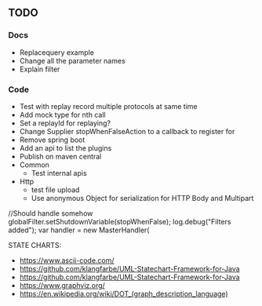 ## TODO

### Docs

* Replacequery example
* Change all the parameter names
* Explain filter

### Code

* Test with replay record multiple protocols at same time
* Add mock type for nth call
* Set a replayId for replaying?
* Change Supplier<Boolean> stopWhenFalseAction to a callback to register for
* Remove spring boot
* Add an api to list the plugins
* Publish on maven central
* Common
    * Test internal apis
* Http
    * test file upload
    * Use anonymous Object for serialization for HTTP Body and Multipart

//Should handle somehow
globalFilter.setShutdownVariable(stopWhenFalse);
log.debug("Filters added");
var handler = new MasterHandler(

STATE CHARTS:

* https://www.ascii-code.com/
* https://github.com/klangfarbe/UML-Statechart-Framework-for-Java
* https://github.com/klangfarbe/UML-Statechart-Framework-for-Java
* https://www.graphviz.org/
* https://en.wikipedia.org/wiki/DOT_(graph_description_language)